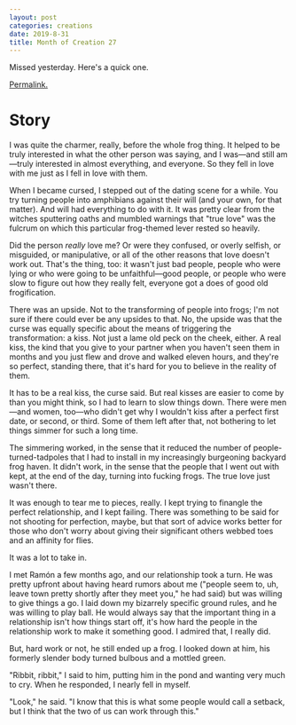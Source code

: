 ```yaml
---
layout: post
categories: creations
date: 2019-8-31
title: Month of Creation 27
---
```


Missed yesterday. Here's a quick one.

[Permalink.](https://www.reddit.com/r/WritingPrompts/comments/cy3vjb/wp_you_suffer_from_a_curse_anyone_you_kiss/eypxcp0?utm_source=share&utm_medium=web2x)

# Story

I was quite the charmer, really, before the whole frog thing. It helped to be truly
interested in what the other person was saying, and I was—and still am—truly interested
in almost everything, and everyone. So they fell in love with me just as I fell in love
with them.

When I became cursed, I stepped out of the dating scene for a while. You try turning
people into amphibians against their will (and your own, for that matter). And will had
everything to do with it. It was pretty clear from the witches sputtering oaths and
mumbled warnings that "true love" was the fulcrum on which this particular frog-themed
lever rested so heavily.

Did the person _really_ love me? Or were they confused, or overly selfish, or misguided,
or manipulative, or all of the other reasons that love doesn't work out. That's the
thing, too: it wasn't just bad people, people who were lying or who were going to be
unfaithful—good people, or people who were slow to figure out how they really felt,
everyone got a does of good old frogification.

There was an upside. Not to the transforming of people into frogs; I'm not sure if there
could ever be any upsides to that. No, the upside was that the curse was equally specific
about the means of triggering the transformation: a kiss. Not just a lame old peck on the
cheek, either. A real kiss, the kind that you give to your partner when you haven't seen
them in months and you just flew and drove and walked eleven hours, and they're so
perfect, standing there, that it's hard for you to believe in the reality of them.

It has to be a real kiss, the curse said. But real kisses are easier to come by than you
might think, so I had to learn to slow things down. There were men—and women, too—who
didn't get why I wouldn't kiss after a perfect first date, or second, or third. Some of
them left after that, not bothering to let things simmer for such a long time.

The simmering worked, in the sense that it reduced the number of people-turned-tadpoles
that I had to install in my increasingly burgeoning backyard frog haven. It didn't work,
in the sense that the people that I went out with kept, at the end of the day, turning
into fucking frogs. The true love just wasn't there.

It was enough to tear me to pieces, really. I kept trying to finangle the perfect
relationship, and I kept failing. There was something to be said for not shooting for
perfection, maybe, but that sort of advice works better for those who don't worry about
giving their significant others webbed toes and an affinity for flies.

It was a lot to take in.

I met Ramón a few months ago, and our relationship took a turn. He was pretty upfront
about having heard rumors about me ("people seem to, uh, leave town pretty shortly after
they meet you," he had said) but was willing to give things a go. I laid down my
bizarrely specific ground rules, and he was willing to play ball. He would always say
that the important thing in a relationship isn't how things start off, it's how hard the
people in the relationship work to make it something good. I admired that, I really did.

But, hard work or not, he still ended up a frog. I looked down at him, his formerly
slender body turned bulbous and a mottled green.

"Ribbit, ribbit," I said to him, putting him in the pond and wanting very much to cry.
When he responded, I nearly fell in myself.

"Look," he said. "I know that this is what some people would call a setback, but I think
that the two of us can work through this."
